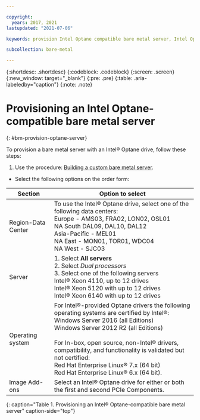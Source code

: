 ```yaml
---

copyright:
  years: 2017, 2021
lastupdated: "2021-07-06"

keywords: provision Intel Optane compatible bare metal server, Intel Optane, optane

subcollection: bare-metal

---
```


{:shortdesc: .shortdesc}
{:codeblock: .codeblock}
{:screen: .screen}
{:new_window: target="_blank"}
{:pre: .pre}
{:table: .aria-labeledby="caption"}
{:note: .note}

# Provisioning an Intel Optane-compatible bare metal server
{: #bm-provision-optane-server}

To provision a bare metal server with an Intel&reg; Optane drive, follow these steps:
1. Use the procedure: [Building a custom bare metal server](/docs/bare-metal?topic=bare-metal-ordering-baremetal-server).
* Select the following options on the order form:

| Section | Option to select |
|------|------|
|Region-Data Center|To use the Intel&reg; Optane drive, select one of the following data centers:<br>Europe - AMS03, FRA02, LON02, OSL01<br>NA South DAL09, DAL10, DAL12<br>Asia-Pacific - MEL01<br>NA East - MON01, TOR01, WDC04<br>NA West - SJC03<br>|
|Server|1. Select **All servers**<br>2. Select *Dual processors*<br>3. Select one of the following servers<br>Intel&reg; Xeon 4110, up to 12 drives<br>Intel&reg; Xeon 5120  with up to 12 drives<br>Intel&reg; Xeon 6140  with up to 12 drives|
|Operating system|For Intel&reg;-provided Optane drivers the following operating systems are certified by Intel&reg;:<br>Windows Server 2016 (all Editions)<br>Windows Server 2012 R2 (all Editions)<br><br>For In-box, open source, non-Intel&reg; drivers, compatibility, and functionality is validated but not certified:<br>Red Hat Enterprise Linux&reg; 7.x (64 bit)<br>Red Hat Enterprise Linux&reg; 6.x (64 bit).
|Image Add-ons| Select an Intel&reg; Optane drive for either or both the first and second PCIe Components.|
{: caption="Table 1. Provisioning an Intel&reg; Optane-compatible bare metal server" caption-side="top"}

